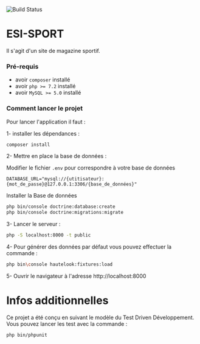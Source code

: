 ![Build Status](https://github.com/Fredkiss3/esi_sport/workflows/.github/workflows/php.yml/badge.svg)

# ESI-SPORT

Il s'agit d'un site de magazine sportif.

### Pré-requis

- avoir `composer` installé
- avoir `php >= 7.2` installé
- avoir `MySQL >= 5.0` installé

### Comment lancer le projet

Pour lancer l'application il faut : 

1- installer les dépendances :

```bash
composer install 
```

2- Mettre en place la base de données :

Modifier le fichier `.env` pour correspondre à votre base de données 

```dotenv
DATABASE_URL="mysql://{utitisateur}:{mot_de_passe}@127.0.0.1:3306/{base_de_données}"
```

Installer la Base de données

```bash
php bin/console doctrine:database:create
php bin/console doctrine:migrations:migrate
```

3- Lancer le serveur :

```bash
php -S localhost:8000 -t public
```

4- Pour générer des données par défaut vous pouvez effectuer la commande : 

```bash
php bin\console hautelook:fixtures:load
```


5- Ouvrir le navigateur à l'adresse http://localhost:8000

# Infos additionnelles

Ce projet a été conçu en suivant le modèle du Test Driven Développement.
Vous pouvez lancer les test avec la commande :

```bash
php bin/phpunit
```
